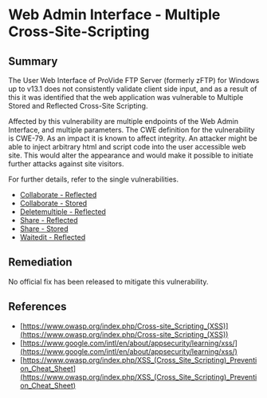 # Web Admin Interface - Multiple Cross-Site-Scripting

## Summary

The User Web Interface of ProVide FTP Server (formerly zFTP) for Windows up to v13.1 does not consistently validate client side input, and as a result of this it was identified that the web application was vulnerable to Multiple Stored and Reflected Cross-Site Scripting.

Affected by this vulnerability are multiple endpoints of the Web Admin Interface, and multiple parameters. The CWE definition for the vulnerability is CWE-79. As an impact it is known to affect integrity. An attacker might be able to inject arbitrary html and script code into the user accessible web site. This would alter the appearance and would make it possible to initiate further attacks against site visitors.

For further details, refer to the single vulnerabilities.

* [Collaborate - Reflected](https://github.com/belong2yourself/vulnerabilities/tree/master/ProVide/Web%20User%20Interface%20-%20Multiple%20Cross-Site-Scripting/Collaborate%20-%20Reflected%20Cross-Site%20Scripting)
* [Collaborate - Stored](https://github.com/belong2yourself/vulnerabilities/tree/master/ProVide/Web%20User%20Interface%20-%20Multiple%20Cross-Site-Scripting/Collaborate%20-%20Stored%20Cross-Site%20Scripting)
* [Deletemultiple - Reflected](https://github.com/belong2yourself/vulnerabilities/tree/master/ProVide/Web%20User%20Interface%20-%20Multiple%20Cross-Site-Scripting/Deletemultiple%20-%20Reflected%20Cross-Site%20Scripting)
* [Share - Reflected](https://github.com/belong2yourself/vulnerabilities/tree/master/ProVide/Web%20User%20Interface%20-%20Multiple%20Cross-Site-Scripting/Share%20-%20Reflected%20Cross-Site%20Scripting)
* [Share - Stored](https://github.com/belong2yourself/vulnerabilities/tree/master/ProVide/Web%20User%20Interface%20-%20Multiple%20Cross-Site-Scripting/Share%20-%20Stored%20Cross-Site%20Scripting)
* [Waitedit - Reflected](https://github.com/belong2yourself/vulnerabilities/tree/master/ProVide/Web%20User%20Interface%20-%20Multiple%20Cross-Site-Scripting/Waitedit%20-%20Reflected%20Cross-Site%20Scripting)

## Remediation

No official fix has been released to mitigate this vulnerability.

## References

* [https://www.owasp.org/index.php/Cross-site_Scripting_(XSS)](https://www.owasp.org/index.php/Cross-site_Scripting_(XSS)) 
* [https://www.google.com/intl/en/about/appsecurity/learning/xss/](https://www.google.com/intl/en/about/appsecurity/learning/xss/)
* [https://www.owasp.org/index.php/XSS_(Cross_Site_Scripting)_Prevention_Cheat_Sheet](https://www.owasp.org/index.php/XSS_(Cross_Site_Scripting)_Prevention_Cheat_Sheet) 
